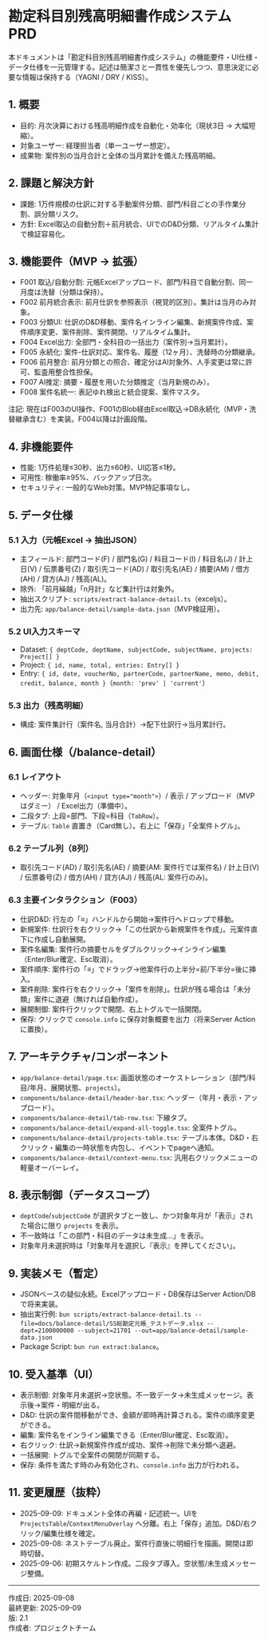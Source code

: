 # 勘定科目別残高明細書作成システム PRD

本ドキュメントは「勘定科目別残高明細書作成システム」の機能要件・UI仕様・データ仕様を一元管理する。記述は簡潔さと一貫性を優先しつつ、意思決定に必要な情報は保持する（YAGNI / DRY / KISS）。

## 1. 概要

- 目的: 月次決算における残高明細作成を自動化・効率化（現状3日 → 大幅短縮）。
- 対象ユーザー: 経理担当者（単一ユーザー想定）。
- 成果物: 案件別の当月合計と全体の当月累計を備えた残高明細。

## 2. 課題と解決方針

- 課題: 1万件規模の仕訳に対する手動案件分類、部門/科目ごとの手作業分割、誤分類リスク。
- 方針: Excel取込の自動分割＋前月統合、UIでのD&D分類、リアルタイム集計で検証容易化。

## 3. 機能要件（MVP → 拡張）

- F001 取込/自動分割: 元帳Excelアップロード、部門/科目で自動分割、同一月度は洗替（分類は保持）。
- F002 前月統合表示: 前月仕訳を参照表示（視覚的区別）。集計は当月のみ対象。
- F003 分類UI: 仕訳のD&D移動、案件名インライン編集、新規案件作成、案件順序変更、案件削除、案件開閉、リアルタイム集計。
- F004 Excel出力: 全部門・全科目の一括出力（案件別→当月累計）。
- F005 永続化: 案件-仕訳対応、案件名、履歴（12ヶ月）、洗替時の分類継承。
- F006 前月整合: 前月分類との照合、確定分はAI対象外、人手変更は常に許可、監査用整合性担保。
- F007 AI推定: 摘要・履歴を用いた分類推定（当月新規のみ）。
- F008 案件名統一: 表記ゆれ検出と統合提案、案件マスタ。

注記: 現在はF003のUI操作、F001のBlob経由Excel取込→DB永続化（MVP・洗替継承含む）を実装。F004以降は計画段階。

## 4. 非機能要件

- 性能: 1万件処理≤30秒、出力≤60秒、UI応答≤1秒。
- 可用性: 稼働率≥95%、バックアップ日次。
- セキュリティ: 一般的なWeb対策。MVP特記事項なし。

## 5. データ仕様

### 5.1 入力（元帳Excel → 抽出JSON）

- 主フィールド: 部門コード(F) / 部門名(G) / 科目コード(I) / 科目名(J) / 計上日(V) / 伝票番号(Z) / 取引先コード(AD) / 取引先名(AE) / 摘要(AM) / 借方(AH) / 貸方(AJ) / 残高(AL)。
- 除外: 「前月繰越」「n月計」など集計行は対象外。
- 抽出スクリプト: `scripts/extract-balance-detail.ts`（exceljs）。
- 出力先: `app/balance-detail/sample-data.json`（MVP検証用）。

### 5.2 UI入力スキーマ

- Dataset: `{ deptCode, deptName, subjectCode, subjectName, projects: Project[] }`
- Project: `{ id, name, total, entries: Entry[] }`
- Entry: `{ id, date, voucherNo, partnerCode, partnerName, memo, debit, credit, balance, month }`（`month: 'prev' | 'current'`）

### 5.3 出力（残高明細）

- 構成: 案件集計行（案件名, 当月合計）→配下仕訳行→当月累計行。

## 6. 画面仕様（/balance-detail）

### 6.1 レイアウト

- ヘッダー: 対象年月（`<input type="month">`）/ 表示 / アップロード（MVPはダミー） / Excel出力（準備中）。
- 二段タブ: 上段=部門、下段=科目（`TabRow`）。
- テーブル: `Table` 直置き（Card無し）。右上に「保存」「全案件トグル」。

### 6.2 テーブル列（8列）

- 取引先コード(AD) / 取引先名(AE) / 摘要(AM: 案件行では案件名) / 計上日(V) / 伝票番号(Z) / 借方(AH) / 貸方(AJ) / 残高(AL: 案件行のみ)。

### 6.3 主要インタラクション（F003）

- 仕訳D&D: 行左の「≡」ハンドルから開始→案件行へドロップで移動。
- 新規案件: 仕訳行を右クリック→「この仕訳から新規案件を作成」。元案件直下に作成し自動展開。
- 案件名編集: 案件行の摘要セルをダブルクリック→インライン編集（Enter/Blur確定、Esc取消）。
- 案件順序: 案件行の「≡」でドラッグ→他案件行の上半分=前/下半分=後に挿入。
- 案件削除: 案件行を右クリック→「案件を削除」。仕訳が残る場合は「未分類」案件に退避（無ければ自動作成）。
- 展開制御: 案件行クリックで開閉、右上トグルで一括開閉。
- 保存: クリックで `console.info` に保存対象概要を出力（将来Server Actionに置換）。

## 7. アーキテクチャ/コンポーネント

- `app/balance-detail/page.tsx`: 画面状態のオーケストレーション（部門/科目/年月、展開状態、`projects`）。
- `components/balance-detail/header-bar.tsx`: ヘッダー（年月・表示・アップロード）。
- `components/balance-detail/tab-row.tsx`: 下線タブ。
- `components/balance-detail/expand-all-toggle.tsx`: 全案件トグル。
- `components/balance-detail/projects-table.tsx`: テーブル本体。D&D・右クリック・編集の一時状態を内包し、イベントでpageへ通知。
- `components/balance-detail/context-menu.tsx`: 汎用右クリックメニューの軽量オーバーレイ。

## 8. 表示制御（データスコープ）

- `deptCode`/`subjectCode` が選択タブと一致し、かつ対象年月が「表示」された場合に限り `projects` を表示。
- 不一致時は「この部門・科目のデータは未生成…」を表示。
- 対象年月未選択時は「対象年月を選択し『表示』を押してください」。

## 9. 実装メモ（暫定）

- JSONベースの疑似永続。Excelアップロード・DB保存はServer Action/DBで将来実装。
- 抽出実行例: `bun scripts/extract-balance-detail.ts --file=docs/balance-detail/SS総勘定元帳_テストデータ.xlsx --dept=2100000000 --subject=21701 --out=app/balance-detail/sample-data.json`
- Package Script: `bun run extract:balance`。

## 10. 受入基準（UI）

- 表示制御: 対象年月未選択→空状態。不一致データ→未生成メッセージ。表示後→案件・明細が出る。
- D&D: 仕訳の案件間移動ができ、金額が即時再計算される。案件の順序変更ができる。
- 編集: 案件名をインライン編集できる（Enter/Blur確定、Esc取消）。
- 右クリック: 仕訳→新規案件作成が成功、案件→削除で未分類へ退避。
- 一括展開: トグルで全案件の開閉が同期する。
- 保存: 条件を満たす時のみ有効化され、`console.info` 出力が行われる。

## 11. 変更履歴（抜粋）

- 2025-09-09: ドキュメント全体の再編・記述統一。UIを `ProjectsTable`/`ContextMenuOverlay` へ分離。右上「保存」追加。D&D/右クリック/編集仕様を確定。
- 2025-09-08: ネストテーブル廃止。案件行直後に明細行を描画。開閉は即時切替。
- 2025-09-06: 初期スケルトン作成。二段タブ導入。空状態/未生成メッセージ整備。

---

作成日: 2025-09-08  
最終更新: 2025-09-09  
版: 2.1  
作成者: プロジェクトチーム
